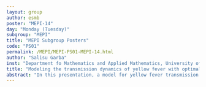 ```yaml
---
layout: group
author: esmb
poster: "MEPI-14"
day: "Monday (Tuesday)"
subgroup: "MEPI"
title: "MEPI Subgroup Posters"
code: "PS01"
permalink: /MEPI/MEPI-PS01-MEPI-14.html
author: "Salisu Garba"
inst: "Department fo Mathematics and Applied Mathematics, University of Pretoria"
title: "Modeling the transmission dynamics of yellow fever with optimal control"
abstract: "In this presentation, a model for yellow fever transmission dynamics in a human-mosquito setting is constructed and analyzed. The model incorporates vertical transmission within mosquito population. Threshold quantities (such as the basic offspring and the type reproduction numbers) and their interpretations for the models are presented. Analysis of the mosquito-only component shows that the reduced model has a mosquito-extinction equilibrium, which is globally-asymptotically stable whenever the basic offspring number is less than unity. Optimal control theory is applied to the model to characterize the controls parameters. Using Pontryagin's maximum principle and modified forward-backward sweep technique, the necessary conditions for existence of solutions to the optimal control problem is determined. The effect of various control strategies (bed nets, adulticides and vaccination) were assess via numerical simulations."
---
```

